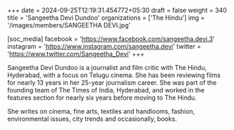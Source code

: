 +++
date = 2024-09-25T12:19:31.454772+05:30
draft = false
weight = 340
title = 'Sangeetha Devi Dundoo'
organizations = ['The Hindu']
img = '/images/members/SANGEETHA DEVI.jpg'

[soc_media]
facebook = 'https://www.facebook.com/sangeetha.devi.3'
instagram = 'https://www.instagram.com/sangeetha.devi'
twitter = 'https://www.twitter.com/Sangeetha_Devi'
+++

Sangeetha Devi Dundoo is a journalist and film critic with The Hindu, Hyderabad, with a focus on Telugu cinema. She has been reviewing films for nearly 13 years in her 25-year journalism career. She was part of the founding team of The Times of India, Hyderabad, and worked in the features section for nearly six years before moving to The Hindu.

She writes on cinema, fine arts, textiles and handlooms, fashion, environmental issues, city trends and occasionally, books.

